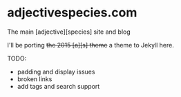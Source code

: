 # adjectivespecies.com
The main [adjective][species] site and blog

I'll be porting ~~the 2015 [a][s] theme~~ a theme to Jekyll here.

TODO:
-	padding and display issues
-	broken links
-	add tags and search support 

